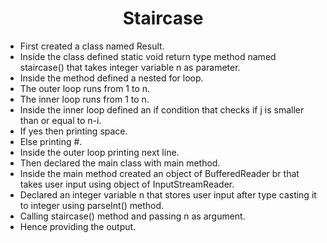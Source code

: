<h1 align="center">Staircase</h1>

- First created a class named Result.
- Inside the class defined static void return type method named staircase() that takes integer variable n as parameter.
- Inside the method defined a nested for loop.
- The outer loop runs from 1 to n.
- The inner loop runs from 1 to n.
- Inside the inner loop defined an if condition that checks if j is smaller than or equal to n-i.
- If yes then printing space.
- Else printing #.
- Inside the outer loop printing next line.
- Then declared the main class with main method.
- Inside the main method created an object of BufferedReader br that takes user input using object of InputStreamReader.
- Declared an integer variable n that stores user input after type casting it to integer using parseInt() method.
- Calling staircase() method and passing n as argument.
- Hence providing the output.